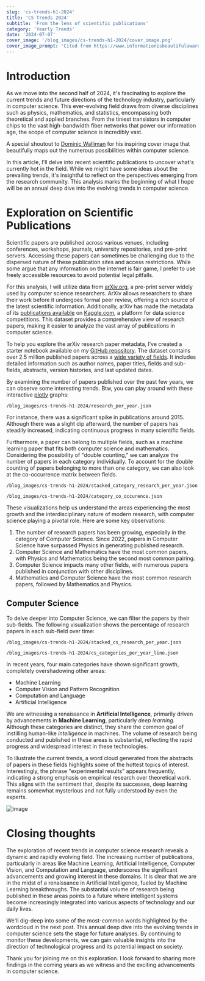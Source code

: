 ```yaml
---
slug: 'cs-trends-h1-2024'
title: 'CS Trends 2024'
subtitle: 'From the lens of scientific publications'
category: 'Yearly Trends'
date: '2024-07-07'
cover_image: '/blog_images/cs-trends-h1-2024/cover_image.png'
cover_image_prompt: 'Cited from https://www.informationisbeautifulawards.com/showcase/2333-map-of-computer-science'
---
```


# Introduction

As we move into the second half of 2024, it's fascinating to explore the current trends and future directions of the technology industry, particularly in computer science. This ever-evolving field draws from diverse disciplines such as physics, mathematics, and statistics, encompassing both theoretical and applied branches. From the tiniest transistors in computer chips to the vast high-bandwidth fiber networks that power our information age, the scope of computer science is incredibly vast.

A special shoutout to [Dominic Walliman](https://www.informationisbeautifulawards.com/showcase/2333-map-of-computer-science) for his inspiring cover image that beautifully maps out the numerous possibilities within computer science.

In this article, I'll delve into recent scientific publications to uncover what's currently hot in the field. While we might have some ideas about the prevailing trends, it's insightful to reflect on the perspectives emerging from the research community. This analysis marks the beginning of what I hope will be an annual deep dive into the evolving trends in computer science.

# Exploration on Scientific Publications

Scientific papers are published across various venues, including conferences, workshops, journals, university repositories, and pre-print servers. Accessing these papers can sometimes be challenging due to the dispersed nature of these publication sites and access restrictions. While some argue that any information on the internet is fair game, I prefer to use freely accessible resources to avoid potential legal pitfalls.

For this analysis, I will utilize data from [arXiv.org](https://arxiv.org/), a pre-print server widely used by computer science researchers. ArXiv allows researchers to share their work before it undergoes formal peer review, offering a rich source of the latest scientific information. Additionally, arXiv has made the metadata of its [publications available](https://info.arxiv.org/help/api/index.html) on [Kaggle.com](https://www.kaggle.com/datasets/Cornell-University/arxiv), a platform for data science competitions. This dataset provides a comprehensive view of research papers, making it easier to analyze the vast array of publications in computer science.

To help you explore the arXiv research paper metadata, I’ve created a starter notebook available on my [GitHub repository](https://github.com/chirag1992m/arxiv-data-exploration/tree/main/trend_exploration). The dataset contains over 2.5 million published papers across a [wide variety of fields](https://arxiv.org/category_taxonomy). It includes detailed information such as author names, paper titles, fields and sub-fields, abstracts, version histories, and last updated dates.

By examining the number of papers published over the past few years, we can observe some interesting trends. Btw, you can play around with these interactive [plotly](https://plotly.com/) graphs:

```plotly
/blog_images/cs-trends-h1-2024/research_per_year.json
```

For instance, there was a significant spike in publications around 2015. Although there was a slight dip afterward, the number of papers has steadily increased, indicating continuous progress in many scientific fields.

Furthermore, a paper can belong to multiple fields, such as a machine learning paper that fits both computer science and mathematics. Considering the possibility of "double counting," we can analyze the number of papers in each category individually. To account for the double counting of papers belonging to more than one category, we can also look at the co-occurrence matrix between fields.

```plotly
/blog_images/cs-trends-h1-2024/stacked_category_research_per_year.json
```

```plotly
/blog_images/cs-trends-h1-2024/category_co_occurence.json
```

These visualizations help us understand the areas experiencing the most growth and the interdisciplinary nature of modern research, with computer science playing a pivotal role. Here are some key observations:

1. The number of research papers has been growing, especially in the category of Computer Science. Since 2022, papers in Computer Science have surpassed Physics in generating published research.
2. Computer Science and Mathematics have the most common papers, with Physics and Mathematics being the second most common pairing.
3. Computer Science impacts many other fields, with numerous papers published in conjunction with other disciplines.
4. Mathematics and Computer Science have the most common research papers, followed by Mathematics and Physics.

## Computer Science

To delve deeper into Computer Science, we can filter the papers by their sub-fields. The following visualization shows the percentage of research papers in each sub-field over time:

```plotly
/blog_images/cs-trends-h1-2024/stacked_cs_research_per_year.json
```

```plotly
/blog_images/cs-trends-h1-2024/cs_categories_per_year_line.json
```

In recent years, four main categories have shown significant growth, completely overshadowing other areas:

-   Machine Learning
-   Computer Vision and Pattern Recognition
-   Computation and Language
-   Artificial Intelligence

We are witnessing a renaissance in **Artificial Intelligence**, primarily driven by advancements in **Machine Learning**, particularly _deep learning_. Although these categories are distinct, they share the common goal of instilling human-like _intelligence_ in machines. The volume of research being conducted and published in these areas is substantial, reflecting the rapid progress and widespread interest in these technologies.

To illustrate the current trends, a word cloud generated from the abstracts of papers in these fields highlights some of the hottest topics of interest. Interestingly, the phrase "experimental results" appears frequently, indicating a strong emphasis on empirical research over theoretical work. This aligns with the sentiment that, despite its successes, deep learning remains somewhat mysterious and not fully understood by even the experts.

![image](/blog_images/cs-trends-h1-2024/wordcloud.png)

# Closing thoughts

The exploration of recent trends in computer science research reveals a dynamic and rapidly evolving field. The increasing number of publications, particularly in areas like Machine Learning, Artificial Intelligence, Computer Vision, and Computation and Language, underscores the significant advancements and growing interest in these domains. It is clear that we are in the midst of a renaissance in Artificial Intelligence, fueled by Machine Learning breakthroughs. The substantial volume of research being published in these areas points to a future where intelligent systems become increasingly integrated into various aspects of technology and our daily lives.

We'll dig-deep into some of the most-common words highlighted by the wordcloud in the next post. This annual deep dive into the evolving trends in computer science sets the stage for future analyses. By continuing to monitor these developments, we can gain valuable insights into the direction of technological progress and its potential impact on society.

Thank you for joining me on this exploration. I look forward to sharing more findings in the coming years as we witness and the exciting advancements in computer science.
